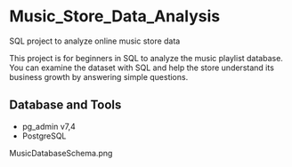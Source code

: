 # Music_Store_Data_Analysis
SQL project to analyze online music store data

This project is for beginners in SQL to analyze the music playlist database. You can examine the dataset with SQL and help the store understand its business growth by answering simple questions.
## Database and Tools
* pg_admin v7,4
* PostgreSQL

MusicDatabaseSchema.png
